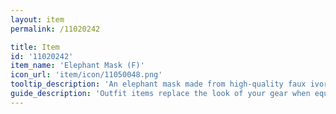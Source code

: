 ```yaml
---
layout: item
permalink: /11020242

title: Item
id: '11020242'
item_name: 'Elephant Mask (F)'
icon_url: 'item/icon/11050048.png'
tooltip_description: 'An elephant mask made from high-quality faux ivory and hide.'
guide_description: 'Outfit items replace the look of your gear when equipped.'
---
```

